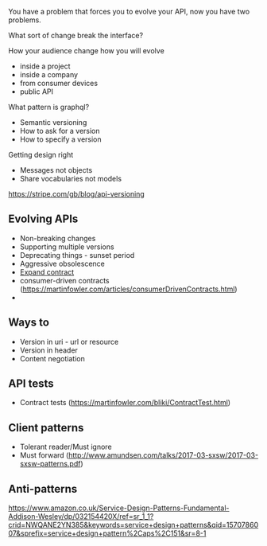 
You have a problem that forces you to evolve your API, now you have two problems. 

What sort of change break the interface?

How your audience change how you will evolve
* inside a project
* inside a company
* from consumer devices
* public API

What pattern is graphql?

* Semantic versioning
* How to ask for a version
* How to specify a version

Getting design right
* Messages not objects
* Share vocabularies not models

https://stripe.com/gb/blog/api-versioning

## Evolving APIs
* Non-breaking changes
* Supporting multiple versions
* Deprecating things - sunset period
* Aggressive obsolescence
* [Expand contract](api-expand-contract.md)
* consumer-driven contracts (https://martinfowler.com/articles/consumerDrivenContracts.html)
* 

## Ways to 
* Version in uri - url or resource
* Version in header
* Content negotiation

## API tests
* Contract tests (https://martinfowler.com/bliki/ContractTest.html)


## Client patterns
* Tolerant reader/Must ignore
* Must forward (http://www.amundsen.com/talks/2017-03-sxsw/2017-03-sxsw-patterns.pdf)

## Anti-patterns


https://www.amazon.co.uk/Service-Design-Patterns-Fundamental-Addison-Wesley/dp/032154420X/ref=sr_1_1?crid=NWQANE2YN385&keywords=service+design+patterns&qid=1570786007&sprefix=service+design+pattern%2Caps%2C151&sr=8-1